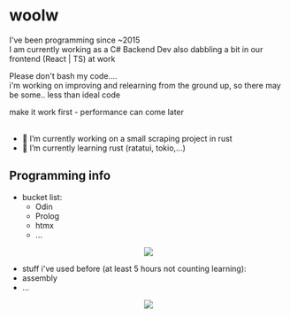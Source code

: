 # woolw
I've been programming since ~2015  
I am currently working as a C# Backend Dev also dabbling a bit in our frontend (React | TS) at work  

Please don't bash my code....   
i'm working on improving and relearning from the ground up, so there may be some.. less than ideal code
  
make it work first - performance can come later  
</br>
  
- 🔭 I’m currently working on a small scraping project in rust
- 🌱 I’m currently learning rust (ratatui, tokio,...)

## Programming info
- bucket list:
  - Odin
  - Prolog
  - htmx
  - ...

<p align="center">
  <a href="https://skillicons.dev">
    <img src="https://skillicons.dev/icons?i=zig,golang,godot," />
  </a>
</p>

- stuff i've used before (at least 5 hours not counting learning):
- assembly
- ...
  
<p align="center">
  <a href="https://skillicons.dev">
    <img src="https://skillicons.dev/icons?i=git,arduino,azure,c,cs,cpp,html,css,dotnet,java,js,ts,python,lua,rust,react,linux,md,mysql,sqlite" />
  </a>
</p>
